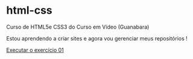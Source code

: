 # html-css
 Curso de HTML5e CSS3 do Curso em Vídeo (Guanabara)

 Estou aprendendo a criar sites e agora vou gerenciar meus repositórios ! 

<a href="https://angelo-santiago.github.io/html-css/exercícios/ex01-Hello World!/index.html">Executar o exercício 01 </a>
